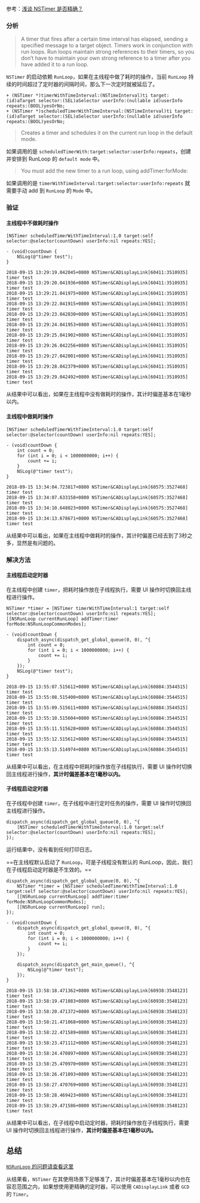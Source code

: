 参考：[浅谈 NSTimer 是否精确？](https://www.jianshu.com/p/9e598abe684e)
### 分析
> A timer that fires after a certain time interval has elapsed, sending a specified message to a target object.
> Timers work in conjunction with run loops. Run loops maintain strong references to their timers, so you don’t have to maintain your own strong reference to a timer after you have added it to a run loop.

`NSTimer` 的启动依赖 `RunLoop`，如果在主线程中做了耗时的操作，当前 `RunLoop` 持续的时间超过了定时器的间隔时间，那么下一次定时就被延后了。
```
+ (NSTimer *)timerWithTimeInterval:(NSTimeInterval)ti target:(id)aTarget selector:(SEL)aSelector userInfo:(nullable id)userInfo repeats:(BOOL)yesOrNo;
+ (NSTimer *)scheduledTimerWithTimeInterval:(NSTimeInterval)ti target:(id)aTarget selector:(SEL)aSelector userInfo:(nullable id)userInfo repeats:(BOOL)yesOrNo;
```
> Creates a timer and schedules it on the current run loop in the default mode.

如果调用的是 `scheduledTimerWith:target:selector:userInfo:repeats`，创建并安排到 RunLoop 的 `default mode` 中。


> You must add the new timer to a run loop, using addTimer:forMode:

如果调用的是 `timerWithTimeInterval:target:selector:userInfo:repeats` 就需要手动 add 到 `RunLoop` 的 `Mode` 中。


### 验证
#### 主线程中不做耗时操作
```
[NSTimer scheduledTimerWithTimeInterval:1.0 target:self selector:@selector(countDown) userInfo:nil repeats:YES];

- (void)countDown {
    NSLog(@"timer test");
}

2018-09-15 13:29:19.042045+0800 NSTimer&CADisplayLink[60411:3510935] timer test
2018-09-15 13:29:20.041936+0800 NSTimer&CADisplayLink[60411:3510935] timer test
2018-09-15 13:29:21.041975+0800 NSTimer&CADisplayLink[60411:3510935] timer test
2018-09-15 13:29:22.041915+0800 NSTimer&CADisplayLink[60411:3510935] timer test
2018-09-15 13:29:23.042830+0800 NSTimer&CADisplayLink[60411:3510935] timer test
2018-09-15 13:29:24.041953+0800 NSTimer&CADisplayLink[60411:3510935] timer test
2018-09-15 13:29:25.041902+0800 NSTimer&CADisplayLink[60411:3510935] timer test
2018-09-15 13:29:26.042256+0800 NSTimer&CADisplayLink[60411:3510935] timer test
2018-09-15 13:29:27.042001+0800 NSTimer&CADisplayLink[60411:3510935] timer test
2018-09-15 13:29:28.042379+0800 NSTimer&CADisplayLink[60411:3510935] timer test
2018-09-15 13:29:29.042492+0800 NSTimer&CADisplayLink[60411:3510935] timer test
```
从结果中可以看出，如果在主线程中没有做耗时的操作，其计时偏差基本在1毫秒以内。
#### 主线程中做耗时操作

```
[NSTimer scheduledTimerWithTimeInterval:1.0 target:self selector:@selector(countDown) userInfo:nil repeats:YES];

- (void)countDown {
    int count = 0;
    for (int i = 0; i < 1000000000; i++) {
        count += i;
    }
    NSLog(@"timer test");
}

2018-09-15 13:34:04.723817+0800 NSTimer&CADisplayLink[60575:3527468] timer test
2018-09-15 13:34:07.633158+0800 NSTimer&CADisplayLink[60575:3527468] timer test
2018-09-15 13:34:10.648023+0800 NSTimer&CADisplayLink[60575:3527468] timer test
2018-09-15 13:34:13.678671+0800 NSTimer&CADisplayLink[60575:3527468] timer test
```
从结果中可以看出，如果在主线程中做耗时的操作，其计时偏差已经去到了3秒之多，显然是有问题的。

### 解决方法
#### 主线程启动定时器
在主线程中创建 `timer`，把耗时操作放在子线程执行，需要 UI 操作时切换回主线程进行操作。

```
NSTimer *timer = [NSTimer timerWithTimeInterval:1 target:self selector:@selector(countDown) userInfo:nil repeats:YES];
[[NSRunLoop currentRunLoop] addTimer:timer forMode:NSRunLoopCommonModes];

- (void)countDown {
    dispatch_async(dispatch_get_global_queue(0, 0), ^{
        int count = 0;
        for (int i = 0; i < 1000000000; i++) {
            count += i;
        }
    });
    NSLog(@"timer test");
}

2018-09-15 13:55:07.515612+0800 NSTimer&CADisplayLink[60884:3544515] timer test
2018-09-15 13:55:08.515400+0800 NSTimer&CADisplayLink[60884:3544515] timer test
2018-09-15 13:55:09.515611+0800 NSTimer&CADisplayLink[60884:3544515] timer test
2018-09-15 13:55:10.515604+0800 NSTimer&CADisplayLink[60884:3544515] timer test
2018-09-15 13:55:11.515628+0800 NSTimer&CADisplayLink[60884:3544515] timer test
2018-09-15 13:55:12.515612+0800 NSTimer&CADisplayLink[60884:3544515] timer test
2018-09-15 13:55:13.514974+0800 NSTimer&CADisplayLink[60884:3544515] timer test
```

从结果中可以看出，在主线程中把耗时操作放在子线程执行，需要 UI 操作时切换回主线程进行操作，**其计时偏差基本在1毫秒以内。**

#### 子线程启动定时器
在子线程中创建 `timer`，在子线程中进行定时任务的操作，需要 UI 操作时切换回主线程进行操作。
```
dispatch_async(dispatch_get_global_queue(0, 0), ^{
    [NSTimer scheduledTimerWithTimeInterval:1.0 target:self selector:@selector(countDown) userInfo:nil repeats:YES];
});
```
运行结果中，没有看到任何打印日志。

==在主线程默认启动了 `RunLoop`，可是子线程没有默认的 RunLoop，因此，我们在子线程启动定时器是不生效的。==

```
dispatch_async(dispatch_get_global_queue(0, 0), ^{
    NSTimer *timer = [NSTimer scheduledTimerWithTimeInterval:1.0 target:self selector:@selector(countDown) userInfo:nil repeats:YES];
    [[NSRunLoop currentRunLoop] addTimer:timer forMode:NSRunLoopCommonModes];
    [[NSRunLoop currentRunLoop] run];
});

- (void)countDown {
    dispatch_async(dispatch_get_global_queue(0, 0), ^{
        int count = 0;
        for (int i = 0; i < 1000000000; i++) {
            count += i;
        }
    });
    
    dispatch_async(dispatch_get_main_queue(), ^{
        NSLog(@"timer test");
    });
}

2018-09-15 13:58:18.471362+0800 NSTimer&CADisplayLink[60938:3548123] timer test
2018-09-15 13:58:19.471083+0800 NSTimer&CADisplayLink[60938:3548123] timer test
2018-09-15 13:58:20.471372+0800 NSTimer&CADisplayLink[60938:3548123] timer test
2018-09-15 13:58:21.471068+0800 NSTimer&CADisplayLink[60938:3548123] timer test
2018-09-15 13:58:22.471589+0800 NSTimer&CADisplayLink[60938:3548123] timer test
2018-09-15 13:58:23.471112+0800 NSTimer&CADisplayLink[60938:3548123] timer test
2018-09-15 13:58:24.470897+0800 NSTimer&CADisplayLink[60938:3548123] timer test
2018-09-15 13:58:25.470970+0800 NSTimer&CADisplayLink[60938:3548123] timer test
2018-09-15 13:58:26.471093+0800 NSTimer&CADisplayLink[60938:3548123] timer test
2018-09-15 13:58:27.470769+0800 NSTimer&CADisplayLink[60938:3548123] timer test
2018-09-15 13:58:28.469423+0800 NSTimer&CADisplayLink[60938:3548123] timer test
2018-09-15 13:58:29.471586+0800 NSTimer&CADisplayLink[60938:3548123] timer test
```

从结果中可以看出，在子线程中启动定时器，把耗时操作放在子线程执行，需要 UI 操作时切换回主线程进行操作，**其计时偏差基本在1毫秒以内。**


## 总结
[`NSRunLoop` 的问题请查看这里](https://blog.ibireme.com/2015/05/18/runloop/)

从结果看，`NSTimer` 在其使用场景下足够准了，其计时偏差基本在1毫秒以内也在容忍范围之内，如果想使用更精确的定时器，可以使用 `CADisplayLink` 或者 `GCD` 的 `Timer`。